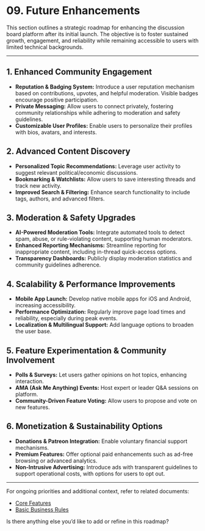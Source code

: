 # 09. Future Enhancements

This section outlines a strategic roadmap for enhancing the discussion board platform after its initial launch. The objective is to foster sustained growth, engagement, and reliability while remaining accessible to users with limited technical backgrounds.

---

## 1. Enhanced Community Engagement
- **Reputation & Badging System:** Introduce a user reputation mechanism based on contributions, upvotes, and helpful moderation. Visible badges encourage positive participation.
- **Private Messaging:** Allow users to connect privately, fostering community relationships while adhering to moderation and safety guidelines.
- **Customizable User Profiles:** Enable users to personalize their profiles with bios, avatars, and interests.

## 2. Advanced Content Discovery
- **Personalized Topic Recommendations:** Leverage user activity to suggest relevant political/economic discussions.
- **Bookmarking & Watchlists:** Allow users to save interesting threads and track new activity.
- **Improved Search & Filtering:** Enhance search functionality to include tags, authors, and advanced filters.

## 3. Moderation & Safety Upgrades
- **AI-Powered Moderation Tools:** Integrate automated tools to detect spam, abuse, or rule-violating content, supporting human moderators.
- **Enhanced Reporting Mechanisms:** Streamline reporting for inappropriate content, including in-thread quick-access options.
- **Transparency Dashboards:** Publicly display moderation statistics and community guidelines adherence.

## 4. Scalability & Performance Improvements
- **Mobile App Launch:** Develop native mobile apps for iOS and Android, increasing accessibility.
- **Performance Optimization:** Regularly improve page load times and reliability, especially during peak events.
- **Localization & Multilingual Support:** Add language options to broaden the user base.

## 5. Feature Experimentation & Community Involvement
- **Polls & Surveys:** Let users gather opinions on hot topics, enhancing interaction.
- **AMA (Ask Me Anything) Events:** Host expert or leader Q&A sessions on platform.
- **Community-Driven Feature Voting:** Allow users to propose and vote on new features.

## 6. Monetization & Sustainability Options
- **Donations & Patreon Integration:** Enable voluntary financial support mechanisms.
- **Premium Features:** Offer optional paid enhancements such as ad-free browsing or advanced analytics.
- **Non-Intrusive Advertising:** Introduce ads with transparent guidelines to support operational costs, with options for users to opt out.

---

For ongoing priorities and additional context, refer to related documents:
- [Core Features](./04_core_features.md)
- [Basic Business Rules](./07_basic_business_rules.md)

Is there anything else you’d like to add or refine in this roadmap?
